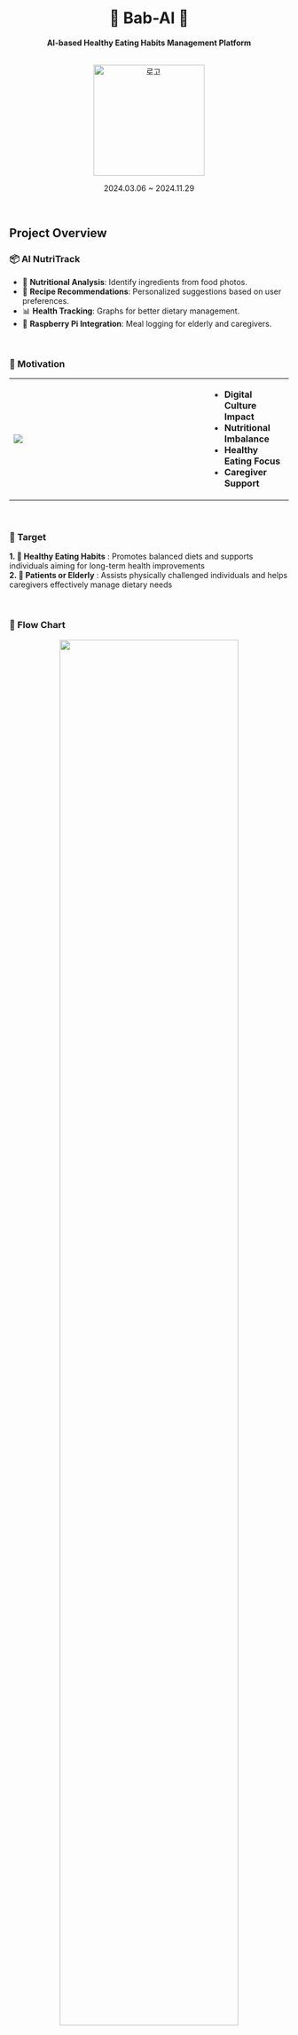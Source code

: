 <div align="center">
  
  # 🍙 Bab-Al 🍙 
  **AI-based Healthy Eating Habits Management Platform**  
  
  <br>
  <img src="https://github.com/user-attachments/assets/ed8c04ef-7b31-4ec4-b3ba-c794927d6fe5" alt="로고" width="200">   

  2024.03.06 ~ 2024.11.29
</div>

<br>

## Project Overview
### 📦 AI NutriTrack
- 🥗 **Nutritional Analysis**: Identify ingredients from food photos.
- 🍳 **Recipe Recommendations**: Personalized suggestions based on user preferences.
- 📊 **Health Tracking**: Graphs for better dietary management.
- 🤝 **Raspberry Pi Integration**: Meal logging for elderly and caregivers.
<br>

### 🤒 Motivation
<table>
  <tr>
    <td width="70%"><img src="https://github.com/user-attachments/assets/f907903b-d5e3-4578-92ff-7edc0457832f"></td>
    <td width="30%">
      <ul>
        <li><b>Digital Culture Impact</b></li>
        <li><b>Nutritional Imbalance</b></li>
        <li><b>Healthy Eating Focus</b></li>
        <li><b>Caregiver Support</b></li>
      </ul>
    </td>
  </tr>
</table>

<br>

### 🎯 Target
**1. 🍎 Healthy Eating Habits** : Promotes balanced diets and supports individuals aiming for long-term health improvements  
**2. 🧓 Patients or Elderly** : Assists physically challenged individuals and helps caregivers effectively manage dietary needs

<br>

### 🌌 Flow Chart
<div align="center">
  <img src="https://github.com/user-attachments/assets/8dc4bfbb-e954-4f69-aa61-66541d962fb5" width="80%">
</div>

<br>

## Techniques
### 🔧 Tools

| **Category**    | **Technologies**                                                                                             |
|------------------|-------------------------------------------------------------------------------------------------------------|
| **AI**          | ![Flask](https://img.shields.io/badge/-Flask-000000?style=flat-square&logo=flask) ![Python](https://img.shields.io/badge/-Python-3776AB?style=flat-square&logo=python&logoColor=white) ![TensorFlow](https://img.shields.io/badge/-TensorFlow-FF6F00?style=flat-square&logo=tensorflow&logoColor=white) ![PyTorch](https://img.shields.io/badge/-PyTorch-EE4C2C?style=flat-square&logo=pytorch&logoColor=white) |
| **Frontend**     | ![Swift](https://img.shields.io/badge/-Swift-FA7343?style=flat-square&logo=swift&logoColor=white) ![Xcode](https://img.shields.io/badge/-Xcode-1575F9?style=flat-square&logo=xcode&logoColor=white) |
| **Backend**      | ![Spring Boot](https://img.shields.io/badge/-Spring%20Boot-6DB33F?style=flat-square&logo=spring-boot&logoColor=white) ![Java](https://img.shields.io/badge/-Java-007396?style=flat-square&logo=java&logoColor=white) ![AWS](https://img.shields.io/badge/-AWS-FF9900?style=flat-square&logo=amazon-aws&logoColor=white) ![MySQL](https://img.shields.io/badge/-MySQL-4479A1?style=flat-square&logo=mysql&logoColor=white) |
| **Embedded System** | ![Raspberry Pi](https://img.shields.io/badge/-Raspberry%20Pi-A22846?style=flat-square&logo=raspberry-pi&logoColor=white) ![C](https://img.shields.io/badge/-C-A8B9CC?style=flat-square&logo=c&logoColor=white) ![Linux](https://img.shields.io/badge/-Linux-FCC624?style=flat-square&logo=linux&logoColor=black) |
| **Others**        | ![GitHub](https://img.shields.io/badge/-GitHub-181717?style=flat-square&logo=github&logoColor=white) ![VS Code](https://img.shields.io/badge/-VS%20Code-007ACC?style=flat-square&logo=visual-studio-code&logoColor=white) ![IntelliJ IDEA](https://img.shields.io/badge/-IntelliJ%20IDEA-000000?style=flat-square&logo=intellij-idea&logoColor=white) ![Colab](https://img.shields.io/badge/-Colab-F9AB00?style=flat-square&logo=google-colab&logoColor=white) ![ngrok](https://img.shields.io/badge/-ngrok-1F1E1F?style=flat-square&logo=ngrok&logoColor=white) |

<br>

### 🛠️ Architecture
<div align="center">
  <img src="https://github.com/user-attachments/assets/ed0908ef-8279-45b1-bd40-10c7820664a1">
</div>

<br>

### 🧶 Algorithm
#### 1. Raspberry Pi Kernel Module for Camera
<table>
  <tr>
    <td>
      <p align="center">
        <img src="https://github.com/user-attachments/assets/3f8d51cd-f4b3-4041-8442-aa5d9424afeb" width="80%">
      </p>
    </td>
  </tr>
  <tr>
    <td>
      <ul>
        <li>When the user presses a button, the connected <strong>Raspberry Pi</strong> takes a picture using the <strong>camera module</strong>.</li>
        <li>The captured image is automatically sent to our <strong>AI server</strong> for processing.</li>
        <li>The detected food name and nutritional information are then sent to our <strong>backend server</strong> via a POST request.</li>
        <li>Consequently, the user's family or caregivers can view the meal records through our <strong>iOS app</strong>.</li>
      </ul>
    </td>
  </tr>
</table>

#### 2. Food Object Detection & Nutrient Estimation
<table>
  <tr>
    <td>
      <p align="center">
        <img src="https://github.com/user-attachments/assets/01842f63-0a77-46db-bf57-fb42e1c8a274" width="80%">
      </p>
    </td>
  </tr>
  <tr>
    <td>
      <ul>
        <li>The received image file is resized to <strong>640x640px</strong>, and the filename is modified to include the current time.</li>
        <li>The image is saved on <strong>Google Drive</strong> in a specified folder.</li>
        <li>Food object detection is performed using a trained model, and the results are stored in a `.txt` file.</li>
        <li>The system reads the result and extracts the class codes of the detected food items.</li>
        <li>The same image is then used for quantity estimation using a different model, which estimates the number of food items based on bounding boxes and reference objects.</li>
        <li>The quantity and nutritional content of the detected food are calculated and sent as a <strong>JSON response</strong> to the client.</li>
      </ul>
    </td>
  </tr>
</table>

#### 3. Recipe Recommendation
<table>
  <tr>
    <td>
      <p align="center">
        <img src="https://github.com/user-attachments/assets/ccab78fe-5586-4add-bdba-ab953f8e12a2" width="80%">
      </p>
    </td>
  </tr>
  <tr>
    <td>
      <ul>
        <li>The recommendation system provides two recipes based on the user's information, such as age, gender, and dietary preferences.</li>
        <li>First, food data is filtered based on a 7:3 ratio between ingredients and tags.</li>
        <li>Nutritional components like carbohydrates, proteins, and fats are converted into vectors, and cosine similarity with the user's vector is used to generate the first recommendation.</li>
        <li>The second recommendation is based on the first recommendation and other users' consumption patterns, using a <strong>NGCF-based model</strong> in the RecBole framework to predict similar items.</li>
      </ul>
    </td>
  </tr>
</table>

<br>

## Application
<!--### 🎞️ [Video](https://youtu.be/neTSmxHLIRQ?si=FmVLHrGp9E3OCn7v) 🎞️-->
|Landing|SignUp 1|SignUp 2|SignUp 3|
|:------:|:-----:|:-----:|:-----:|
|<img src="https://github.com/user-attachments/assets/48682f1f-c726-43a1-80a4-727748d60577" width="250">|<img src="https://github.com/user-attachments/assets/16e3303d-2cec-4c1b-b794-656f8a1b5578" width="250">|<img src="https://github.com/user-attachments/assets/9e0e6784-cf2b-4586-b8ae-77d3c4ba0f41" width="250">|<img src="https://github.com/user-attachments/assets/5ac7363e-1f6a-41f8-8b55-11502fdf412b" width="250">|

|SignUp 4|Login|Dashboard|Meal Recording|
|:------:|:-----:|:-----:|:-----:|
|<img src="https://github.com/user-attachments/assets/fbc3cb3a-bd28-4e00-b210-9f167f3fa502" width="250">|<img src="https://github.com/user-attachments/assets/c37075bf-f5a2-482d-bfb0-c32980c8ee49" width="250">|<img src="https://github.com/user-attachments/assets/11b3ced2-d614-4b18-b8d1-ceb230b523e7" width="250">|<img src="https://github.com/user-attachments/assets/7860efae-bb5c-4b88-ac0e-aa53bb0c6f20" width="250">|

|Statistics|Search Ingredients|Recipe Recommendation|Profile|
|:------:|:-----:|:-----:|:-----:|
|<img src="https://github.com/user-attachments/assets/ad8688a9-b591-412d-98df-6fea7150e100" width="250">|<img src="https://github.com/user-attachments/assets/52e7f130-a478-485d-b769-051a5f5796d4" width="250">|<img src="https://github.com/user-attachments/assets/21533f2b-8441-4ea3-9970-44581552d9d6" width="250">|<img src="https://github.com/user-attachments/assets/a07f3039-0a0b-4a19-8248-c28d189e1594" width="250">

<br>

## Members
<div>
  <table align="center">
      <tr>
         <td align="center">
          <a href="https://github.com/alsrudursla">                 
              <img src="https://avatars.githubusercontent.com/alsrudursla" width="150" />            
          </a>
          </td>
          <td align="center">
              <a href="https://github.com/great-whiteshark">                 
                  <img src="https://avatars.githubusercontent.com/great-whiteshark" width="150" />            
              </a>
          </td>
          <td align="center">
              <a href="https://github.com/glyserin">                 
                  <img src="https://avatars.githubusercontent.com/glyserin" width="150" />            
              </a>
          </td>
      </tr>
      <tr>
          <td align="center"><a href="https://github.com/alsrudursla">Minkyung Lee</td>
          <td align="center"><a href="https://github.com/great-whiteshark">Sangah Park</td>
          <td align="center"><a href="https://github.com/glyserin">Serin Cheong</td>
      </tr>
      <tr>
          <td align="center"><a href="https://github.com/Bab-Al/Babal-Server">Backend</a> & <a href="https://colab.research.google.com/drive/1iPOW8daDEVpywfpSz49TdZ_2xl2DIa-c?ouid=0&usp=chrome_ntp">AI (Recipe Recommendation)</a></td>
          <td align="center">AI (Food Object Detection & Nutrient Estimation)</td>
          <td align="center"><a href="https://github.com/Bab-Al/Babal-iOS">Frontend</a> & Embedded System</td>
      </tr>
  </table>
</div>

<br>

## History ... 🗝️
- <a href="https://docs.google.com/presentation/d/1QrXeJSxBtcstQ_Zlqwcslb58-KhQvGwz/edit?usp=sharing&ouid=100038788088422788715&rtpof=true&sd=true">Project Proposal
- <a href="https://docs.google.com/presentation/d/1JiIgi8jT8OxlzkW1yJh-92o-bsgXVcgb/edit?usp=sharing&ouid=100038788088422788715&rtpof=true&sd=true">1st Semester Mid-term
- <a href="https://docs.google.com/presentation/d/14JxHUYh8s5p_rD2p4OF90fvD5BDoZupl/edit?usp=sharing&ouid=100038788088422788715&rtpof=true&sd=true">1st Semester Final
- <a href="https://docs.google.com/presentation/d/1JzbhbOjaKnPiNo5ilgzPBzcCjH2JMH8k/edit?usp=sharing&ouid=100038788088422788715&rtpof=true&sd=true">2nd Semester Mid-term
- <a href="https://docs.google.com/presentation/d/1AUCGKxoDh1jkbA120qPAnuFhUc49Ij1t/edit?usp=sharing&ouid=100038788088422788715&rtpof=true&sd=true">2nd Semeter Final
- <a href="https://docs.google.com/presentation/d/12fUdrlWIgzY9HeWGDnD6bRjLianSQhyP/edit?usp=sharing&ouid=100038788088422788715&rtpof=true&sd=true">The Last
